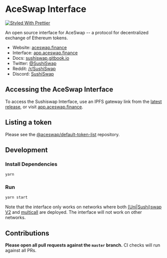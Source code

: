 # AceSwap Interface

[![Styled With Prettier](https://img.shields.io/badge/code_style-prettier-ff69b4.svg)](https://prettier.io/)

An open source interface for AceSwap -- a protocol for decentralized exchange of Ethereum tokens.

- Website: [aceswap.finance](https://aceswap.finance/)
- Interface: [app.aceswap.finance](https://app.aceswap.finance)
- Docs: [sushiswap.gitbook.io](https://sushiswap.gitbook.io)
- Twitter: [@SushiSwap](https://twitter.com/sushiswap)
- Reddit: [/r/SushiSwap](https://www.reddit.com/r/SushiSwap)
- Discord: [SushiSwap](https://discord.gg/Y7TF6QA)

## Accessing the AceSwap Interface

To access the Sushiswap Interface, use an IPFS gateway link from the
[latest release](https://github.com/sushiswap/sushiswap-interface/releases/latest),
or visit [app.aceswap.finance](https://app.aceswap.finance).

## Listing a token

Please see the
[@aceswap/default-token-list](https://github.com/Ace-Swap/default-token-list)
repository.

## Development

### Install Dependencies

```bash
yarn
```

### Run

```bash
yarn start
```

Note that the interface only works on networks where both
[(Uni|Sushi)swap V2](https://github.com/sushiswap/sushiswap/tree/master/contracts/uniswapv2) and
[multicall](https://github.com/makerdao/multicall) are deployed.
The interface will not work on other networks.

## Contributions

**Please open all pull requests against the `master` branch.**
CI checks will run against all PRs.
